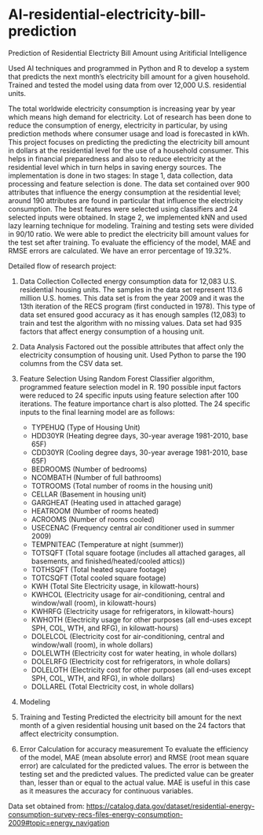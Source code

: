 # AI-residential-electricity-bill-prediction
Prediction of Residential Electricty Bill Amount using Aritificial Intelligence

Used AI techniques and programmed in Python and R to develop a system that predicts the next month’s electricity bill amount for a given household. Trained and tested the model using data from over 12,000 U.S. residential units.

The total worldwide electricity consumption is increasing year by year which means high demand for electricity. Lot of research has been done to reduce the consumption of energy, electricity in particular, by using prediction methods where consumer usage and load is forecasted in kWh. This project focuses on predicting the predicting the electricity bill amount in dollars at the residential level for the use of a household consumer. This helps in financial preparedness and also to reduce electricity at the residential level which in turn helps in saving energy sources. The implementation is done in two stages: In stage 1, data collection, data processing and feature selection is done. The data set contained over 900 attributes that influence the energy consumption at the residential level; around 190 attributes are found in particular that influence the electricity consumption. The best features were selected using classifiers and 24 selected inputs were obtained. In stage 2, we implemented kNN and used lazy learning technique for modeling. Training and testing sets were divided in 90/10 ratio. We were able to predict the electricity bill amount values for the test set after training. To evaluate the efficiency of the model, MAE and RMSE errors are calculated. We have an error percentage of 19.32%.

Detailed flow of research project:

1. Data Collection
Collected energy consumption data for 12,083 U.S. residential housing units. The samples in the data set represent 113.6 million U.S. homes. This data set is from the year 2009 and it was the 13th iteration of the RECS program (first conducted in 1978). This type of data set ensured good accuracy as it has enough samples (12,083) to train and test the algorithm with no missing values. Data set had 935 factors that affect energy consumption of a housing unit. 

2. Data Analysis
Factored out the possible attributes that affect only the electricity consumption of housing unit. Used Python to parse the 190 columns from the CSV data set. 

3. Feature Selection
Using Random Forest Classifier algorithm, programmed feature selection model in R. 190 possible input factors were reduced to 24 specific inputs using feature selection after 100 iterations. The feature importance chart is also plotted. The 24 specific inputs to the final learning model are as follows:
    - TYPEHUQ (Type of Housing Unit)
    - HDD30YR (Heating degree days, 30-year average 1981-2010, base 65F)
    - CDD30YR (Cooling degree days, 30-year average 1981-2010, base 65F)
    - BEDROOMS (Number of bedrooms)
    - NCOMBATH (Number of full bathrooms)
    - TOTROOMS (Total number of rooms in the housing unit)
    - CELLAR (Basement in housing unit)
    - GARGHEAT (Heating used in attached garage)
    - HEATROOM (Number of rooms heated)
    - ACROOMS (Number of rooms cooled)
    - USECENAC (Frequency central air conditioner used in summer 2009)
    - TEMPNITEAC (Temperature at night (summer))
    - TOTSQFT (Total square footage (includes all attached garages, all basements, and finished/heated/cooled attics))
    - TOTHSQFT (Total heated square footage)
    - TOTCSQFT (Total cooled square footage)
    - KWH (Total Site Electricity usage, in kilowatt-hours)
    - KWHCOL (Electricity usage for air-conditioning, central and window/wall (room), in kilowatt-hours)
    - KWHRFG (Electricity usage for refrigerators, in kilowatt-hours)
    - KWHOTH (Electricity usage for other purposes (all end-uses except SPH, COL, WTH, and RFG), in kilowatt-hours)
    - DOLELCOL (Electricity cost for air-conditioning, central and window/wall (room), in whole dollars)
    - DOLELWTH (Electricity cost for water heating, in whole dollars)
    - DOLELRFG (Electricity cost for refrigerators, in whole dollars)
    - DOLELOTH (Electricity cost for other purposes (all end-uses except SPH, COL, WTH, and RFG), in whole dollars)
    - DOLLAREL (Total Electricity cost, in whole dollars)
    
4. Modeling 

5. Training and Testing
Predicted the electricity bill amount for the next month of a given residential housing unit based on the 24 factors that affect electricity consumption.

6. Error Calculation for accuracy measurement
To evaluate the efficiency of the model, MAE (mean absolute error) and RMSE (root mean square error) are calculated for the predicted values. The error is between the testing set and the predicted values. The predicted value can be greater than, lesser than or equal to the actual value. MAE is useful in this case as it measures the accuracy for continuous variables.

Data set obtained from:
https://catalog.data.gov/dataset/residential-energy-consumption-survey-recs-files-energy-consumption-2009#topic=energy_navigation
